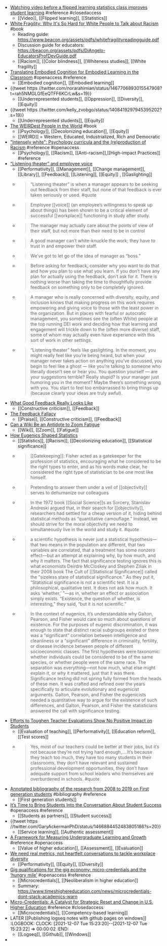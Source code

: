- [Watching video before a flipped learning statistics class improves student learning](https://www.sciencedirect.com/science/article/abs/pii/S0360131521002761?dgcid=raven_sd_aip_email) #reference #closedaccess
	- [[Video]], [[Flipped learning]], [[Statistics]]
- [White Fragility: Why It's So Hard for White People to Talk about Racism](https://en.wikipedia.org/wiki/White_Fragility) #book
	- Reading guide: https://www.beacon.org/assets/pdfs/whitefragilityreadingguide.pdf
	- Discussion guide for educators: https://beacon.org/assets/pdfs/DiAngelo-EducatorsProfDevGuide.pdf
	- [[Racism]], [[Color blindness]], [[Whiteness studies]], [[White fragility]]
- [Translating Embodied Cognition for Embodied Learning in the Classroom](https://www.frontiersin.org/articles/10.3389/feduc.2021.712626/full) #openaccess #reference
	- [[Embodied cognition]], [[Embodied learning]]
- {{tweet https //twitter.com/norarahimian/status/1467706893015547908?t=rah5NMGLGfEeQTFF6KCrLw&s=19}}
	- [[Underrepresented students]], [[Oppression]], [[Diversity]], [[Equity]]
- {{tweet https //twitter.com/kelly_zvobgo/status/1408419297945395202?s=19}}
	- [[Underrepresented students]], [[Equity]]
- [The WEIRDest People in the World](https://en.wikipedia.org/wiki/The_WEIRDest_People_in_the_World) #book
	- [[Psychology]], [[Decolonizing education]], [[Equity]]
	- [[WEIRD]] = Western, Educated, Industrialized, Rich and Democratic
- ["Intensely white": Psychology curricula and the (re)production of Racism](https://www.researchgate.net/publication/355187277_Intensely_white_Psychology_curricula_and_the_reproduction_of_racism) #reference #openaccess
	- [[Psychology]], [[Racism]], [[Anti-racism]],[[High-impact Practices]] #reference
- [“Listening theater” and employee voice](https://meredith.wolfwater.com/wordpress/2021/12/05/listening-theater-and-employee-voice/)
	- [[Performativity]], [[Management]], [[Change management]], [[Library]], [[Feedback]], [[Listening]], [[Equity]] , [[Gaslighting]]
	- >“Listening theater” is when a manager appears to be seeking out feedback from their staff, but none of that feedback is ever taken seriously or used. #quote
	- >Employee [[voice]] (an employee’s willingness to speak up about things) has been shown to be a critical element of successful [[workplace]] functioning in study after study.
	- >The manager may actually care about the points of view of their staff, but not more than their need to be in control
	- >A good manager can’t white-knuckle the work; they have to trust in and empower their staff.
	- >We’ve got to let go of the idea of manager as “boss.”
	- >Before asking for feedback, consider why you want to do that and how you plan to use what you learn. If you don’t have any plan for actually using the feedback, don’t ask for it. There is nothing worse than taking the time to thoughtfully provide feedback on something only to be completely ignored.
	- >A manager who is really concerned with diversity, equity, and inclusion knows that making progress on this work requires empowering and giving voice to those with the least power in the organization. But in places with fearful or autocratic management, you sometimes see the (often White) people at the top running DEI work and deciding how that learning and engagement will trickle down to the (often more diverse) staff, some of whom may actually even have experience with this sort of work in other settings.
	- >“Listening theater” feels like gaslighting. In the moment, you might really feel like you’re being heard, but when your manager never takes action on anything you’ve discussed, you begin to feel like a ghost — like you’re talking to someone who literally doesn’t see or hear you. You question yourself — are your suggestions terrible? Really stupid? Is your manager just humoring you in the moment? Maybe there’s something wrong with you. You start to feel too embarrassed to bring things up (because clearly your ideas are truly awful).
- [What Good Feedback Really Looks Like](https://hbr.org/2019/05/what-good-feedback-really-looks-like)
	- [[Constructive criticism]], [[Feedback]]
- [The Feedback Fallacy](https://hbr.org/2019/03/the-feedback-fallacy?autocomplete=true)
	- [[Praise]], [[Constructive criticism]], [[Feedback]]
- [Can a Wiki Be an Antidote to Zoom Fatigue](https://www.td.org/atd-blog/can-a-wiki-be-an-antidote-to-zoom-fatigue)
	- [[Wiki]], [[Zoom]], [[Fatigue]]
- [How Eugenics Shaped Statistics](https://nautil.us/issue/92/frontiers/how-eugenics-shaped-statistics)
	- [[Statistics]], [[Racism]], [[Decolonizing education]], [[Statistical significance]]
	- >[[Gatekeeping]]: Fisher acted as a gatekeeper for the profession of statistics, encouraging what he considered to be the right types to enter, and as his words make clear, he considered the right type of statistician to be one most like himself.
	- >Pretending to answer them under a veil of [[objectivity]] serves to dehumanize our colleagues
	- >In the 1972 book [[Social Science]]s as Sorcery, Stanislav Andreski argued that, in their search for [[objectivity]], researchers had settled for a cheap version of it, hiding behind statistical methods as “quantitative camouflage.” Instead, we should strive for the moral objectivity we need to simultaneously live in the world and study it. #quote
	- >a scientific hypothesis is never just a statistical hypothesis—that two means in the population are different, that two variables are correlated, that a treatment has some nonzero effect—but an attempt at explaining why, by how much, and why it matters. The fact that significance testing ignores this is what economists Deirdre McCloskey and Stephen Ziliak in their 2008 book The Cult of [[Statistical Significance]] called the “sizeless stare of statistical significance.” As they put it, “Statistical significance is not a scientific test. It is a philosophical, qualitative test. It does not ask how much. It asks ‘whether,’ ”—as in, whether an effect or association simply exists. “Existence, the question of whether, is interesting,” they said, “but it is not scientific.”
	- >In the context of eugenics, it’s understandable why Galton, Pearson, and Fisher would care so much about questions of existence. For the purposes of eugenic discrimination, it was enough to state that distinct racial subgroups existed or there was a “significant” correlation between intelligence and cleanliness or a “significant” difference in criminality, fertility, or disease incidence between people of different socioeconomic classes. The first hypotheses were taxonomic: whether individuals could be considered to be of the same species, or whether people were of the same race. The separation was everything—not how much, what else might explain it, or why it mattered, just that it was there. Significance testing did not spring fully formed from the heads of these men. It was crafted and refined over the years specifically to articulate evolutionary and eugenicist arguments. Galton, Pearson, and Fisher the eugenicists needed a quantitative way to argue for the existence of such differences, and Galton, Pearson, and Fisher the statisticians answered the call with significance testing.
- [Efforts to Toughen Teacher Evaluations Show No Positive Impact on Students](https://www.edweek.org/teaching-learning/efforts-to-toughen-teacher-evaluations-show-no-positive-impact-on-students/2021/11)
	- [[Evaluation of teaching]], [[Performativity]], [[Education reform]], [[Test scores]]
	- >Yes, most of our teachers could be better at their jobs, but it’s not because they’re not trying hard enough,....It’s because they teach too much, they have too many students in their classrooms, they don’t have relevant and sustained professional development opportunities, they don’t have adequate support from school leaders who themselves are overburdened in schools. #quote
- [Annotated bibliography of the research from 2008 to 2019 on First generation students](https://firstgen.naspa.org/journal-and-research/an-annotated-bibliography-on-first-generation-college-students-research-from-2008-2019) #bibliography #reference
	- [[First generation students]]
- [It’s Time to Bring Students Into the Conversation About Student Success](https://www.tandfonline.com/doi/full/10.1080/00091383.2021.1987786) #openaccess #reference
	- [[Students as partners]], [[Student success]]
- {{tweet https //twitter.com/GaryAckermanPhD/status/1466884452483805186?s=20}}
	- [[Service learning]], [[Authentic assessment]]
- [A Framework for Measuring Undergraduate Learning and Growth](https://www.tandfonline.com/doi/full/10.1080/00091383.2021.1987810) #reference #openaccess
	- [[Value of higher education]], [[Assessment]], [[Evaluation]]
- [We need real metrics, not heartfelt conversations to tackle workplace diversity](https://fortune.com/2021/12/07/metrics-diversity-inclusion-workplace-careers-joan-williams/)
	- [[Performativity]], [[Equity]], [[Diversity]]
- [Gig qualifications for the gig economy: micro-credentials and the ‘hungry mile’](https://link.springer.com/article/10.1007/s10734-021-00742-3) #openaccess #reference
	- [[Microcredentials]], [[Neoliberalism in higher education]]
	- Summary: https://www.timeshighereducation.com/news/microcredentials-dont-stack-academics-warn
- [Micro-Credentials: A Catalyst for Strategic Reset and Change in U.S. Higher Education](https://www.tandfonline.com/doi/abs/10.1080/08923647.2021.1997537) #reference #closedaccess
	- [[Microcredentials]], [[Competency-based learning]]
- LATER [[Publishing logseq notes with github pages on windows]]
  :LOGBOOK:
  CLOCK: [2021-12-07 Tue 15:23:20]--[2021-12-07 Tue 15:23:22] =>  00:00:02
  :END:
	- [[Logseq]], [[Github]], [[Windows]]
-